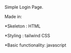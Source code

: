 Simple Login Page.

Made in:

  *Skeleton : HTML
  
  *Styling : tailwind CSS
  
  *Basic functionality: javascript
  
  
  
